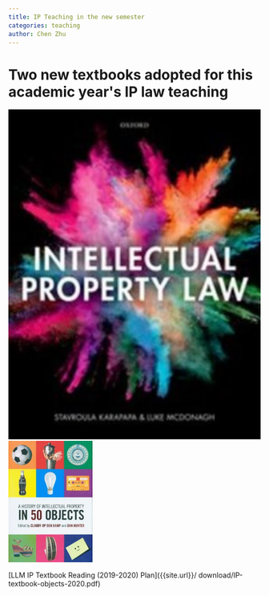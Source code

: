 ```yaml
---
title: IP Teaching in the new semester
categories: teaching
author: Chen Zhu
---
```




# Two new textbooks adopted for this academic year's IP law teaching 

<img src="https://raw.githubusercontent.com/icaruszhu/learning/master/image/blog-image/IP-teaching-book-cover/karapapa-IP%20-aw.jpeg" alt="IP-textbook" style="zoom: 200%;" />
<img src="https://raw.githubusercontent.com/icaruszhu/learning/master/image/blog-image/IP-teaching-book-cover/50-IP-objects.jpg" style="zoom:67%;" />

[LLM IP Textbook Reading (2019-2020) Plan]({{site.url}}/ download/IP-textbook-objects-2020.pdf)
